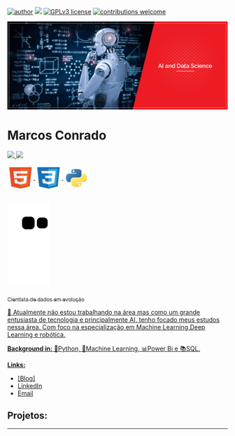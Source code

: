 [![author](https://img.shields.io/badge/author-marcosconrad-red.svg)](https://www.linkedin.com/in/marcossconrado) [![](https://img.shields.io/badge/python-3.7+-blue.svg)](https://www.python.org/downloads/release/python-365/) [![GPLv3 license](https://img.shields.io/badge/License-GPLv3-blue.svg)](http://perso.crans.org/besson/LICENSE.html) [![contributions welcome](https://img.shields.io/badge/contributions-welcome-brightgreen.svg?style=flat)](https://github.com/marcosconrado/marcosconrado/issues)

<p align="center">
  <img src="Web-Blog_PCE_DS-ML-AI.edited.jpg" >
</p>

# Marcos Conrado


<div>
  <a href="https://github.com/MarcosConrado">
  <img height="180em" src="https://github-readme-stats.vercel.app/api?username=marcosconrado&show_icons=true&theme=dark&include_all_commits=true&count_private=true"/>
  <img height="180em" src="https://github-readme-stats.vercel.app/api/top-langs/?username=marcosconrado&layout=compact&langs_count=7&theme=dark"/>
</div> 
  
<div style="display: inline_block"><br>
  <img align="center" alt="Marc-HTML" height="50" width="60" src="https://raw.githubusercontent.com/devicons/devicon/master/icons/html5/html5-original.svg">
  <img align="center" alt="Marc-CSS" height="50" width="60" src="https://raw.githubusercontent.com/devicons/devicon/master/icons/css3/css3-original.svg">
  <img align="center" alt="Marc-Python" height="50" width="60" src="https://raw.githubusercontent.com/devicons/devicon/master/icons/python/python-original.svg">
</div>
 
## 
  
<div> 
 
  ![Snake animation](https://github.com/rafaballerini/rafaballerini/blob/output/github-contribution-grid-snake.svg)
 
</div>
  
  
<sub>Cientista de dados em evolução</sub>

🤞 Atualmente não estou trabalhando na área mas como um grande entusiasta de tecnologia e principalmente AI, tenho focado meus estudos nessa área.
Com foco na especialização em Machine Learning,Deep Learning e robótica.


**Background in:** 🐍Python, 🤖Machine Learning, 📊Power Bi e 📚SQL.

**Links:**
* [Blog]
* [LinkedIn](https://www.linkedin.com/in/marcossconrado)
* [Email](conradomarcos128@gmail.com)


## Projetos:



---

